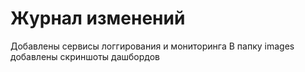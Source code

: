 # Журнал изменений

Добавлены сервисы логгирования и мониторинга
В папку images добавлены скриншоты дашбордов